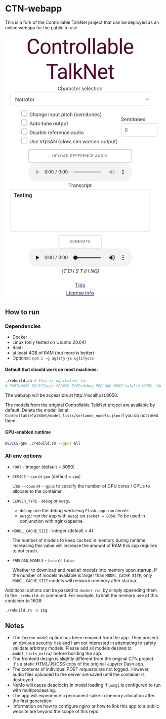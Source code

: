 # CTN-webapp

This is a fork of the Controllable TalkNet project that can be deployed as an online webapp for the public to use.

![](phone.jpg)

## How to run
### Dependencies
* Docker
* Linux (only tested on Ubuntu 20.04)
* Bash
* at least 4GB of RAM (but more is better)
* Optional: `npm i -g uglify-js uglifycss`

#### Default that should work on most machines:
```bash
./rebuild.sh # This is equivalent to:
# PORT=8050 DEVICE=cpu SERVER_TYPE=debug PRELOAD_MODELS=false MODEL_CACHE_SIZE=4 ./rebuild.sh
```
The webapp will be accessible at http://localhost:8050.

The models from the original Controllable TalkNet project are available by default. Delete the model list at `ControllableTalkNet/model_lists/sortanon_models.json` if you do not need them.

#### GPU-enabled runtime
```bash
DEVICE=gpu ./rebuild.sh --gpus all
```
### All env options
* `PORT` - integer (default = 8050)
* `DEVICE` - `cpu` or `gpu` (default = `cpu`)
  
  Use `--cpus` or `--gpus` to specify the number of CPU cores / GPUs to allocate to the container.
* `SERVER_TYPE` - `debug` or `uwsgi`
  * `debug`: use the debug werkzeug `Flask.app.run` server.
  * `uwsgi`: run the app with `uwsgi` on `socket = 8050`. To be used in conjunction with nginx/apache.
* `MODEL_CACHE_SIZE` - integer (default = 4)
  
  The number of models to keep cached in memory during runtime. Increasing this value will increase the amount of RAM this app requires to not crash.
* `PRELOAD_MODELS` - `true` or `false`
  
  Whether to download and read all models into memory upon startup. If the number of models available is larger than `MODEL_CACHE_SIZE`, only `MODEL_CACHE_SIZE` models will remain in memory after startup.

Additional options can be passed to `docker run` by simply appending them to the `./rebuild.sh` command. For example, to limit the memory use of this container to 16GB:
```bash
./rebuild.sh -m 16g
```

## Notes
* The `Custom model` option has been removed from the app. They present an obvious security risk and I am not interested in attempting to safety validate arbitrary models. Please add all models desired to `model_lists_extra/` before building the app.
* The frontend design is slightly different from the original CTN project. It's a static HTML/JS/CSS copy of the original Jupyter Dash app.
* The contents of individual POST requests are not logged. However, audio files uploaded to the server are saved until the container is destroyed.
* NeMo will cause deadlocks in model loading if `uwsgi` is configured to run with multiprocessing.
* The app will experience a permanent spike in memory allocation after the first generation.
* Information on how to configure nginx or how to link this app to a public website are beyond the scope of this repo.

